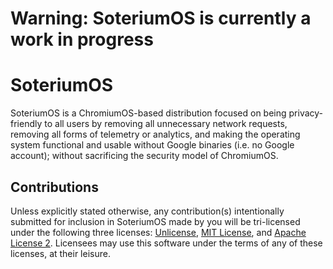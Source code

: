 # Warning: SoteriumOS is currently a work in progress

# SoteriumOS

SoteriumOS is a ChromiumOS-based distribution focused on being privacy-friendly to all users by removing all unnecessary network requests, removing all forms of telemetry or analytics, and making the operating system functional and usable without Google binaries (i.e. no Google account); without sacrificing the security model of ChromiumOS. 

## Contributions
Unless explicitly stated otherwise, any contribution(s) intentionally submitted for inclusion in SoteriumOS made by you will be tri-licensed under the following three licenses: [Unlicense](https://github.com/dantiodev/soteriumos/blob/main/LICENSE-UNLICENSE), [MIT License](https://github.com/dantiodev/soteriumos/blob/main/LICENSE-MIT), and [Apache License 2](https://github.com/dantiodev/soteriumos/blob/main/LICENSE-APACHE-2). Licensees may use this software under the terms of any of these licenses, at their leisure.
